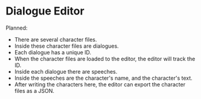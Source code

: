 # Dialogue Editor
Planned:
- There are several character files.
- Inside these character files are dialogues.
- Each dialogue has a unique ID.
- When the character files are loaded to the editor, the editor will track the ID.
- Inside each dialogue there are speeches.
- Inside the speeches are the character's name, and the character's text.
- After writing the characters here, the editor can export the character files as a JSON.
